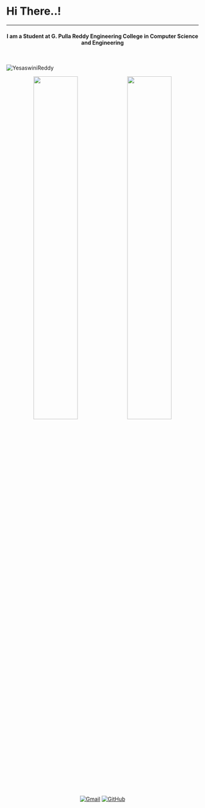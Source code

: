 <h1>Hi There..!</h1>
</p>
<hr/>
<h4 align="center">I am a Student at G. Pulla Reddy Engineering College in Computer Science and Engineering</h4>
<br>
<p align="left"> <img src="https://komarev.com/ghpvc/?username=YesaswiniReddy&label=Profile%20views&color=0e75b6&style=flat" alt="YesaswiniReddy" /> </p>
<p align="center">
   <img width="48%" src="https://github-readme-stats.vercel.app/api?username=YesaswiniReddy&show_icons=true&theme=radical" />
   <img width="48%" src="https://github-readme-streak-stats.herokuapp.com/?user=YesaswiniReddy&theme=radical" />
</p>
<p align="center">
	<a href="mailto:yesaswinireddy280@gmail.com"><img src="https://img.icons8.com/bubbles/50/000000/gmail.png" alt="Gmail"/></a>
	<a href="https://github.com/YesaswiniReddy/YesaswiniReddy"><img src="https://img.icons8.com/bubbles/50/000000/github.png" alt="GitHub"/>
</p>
